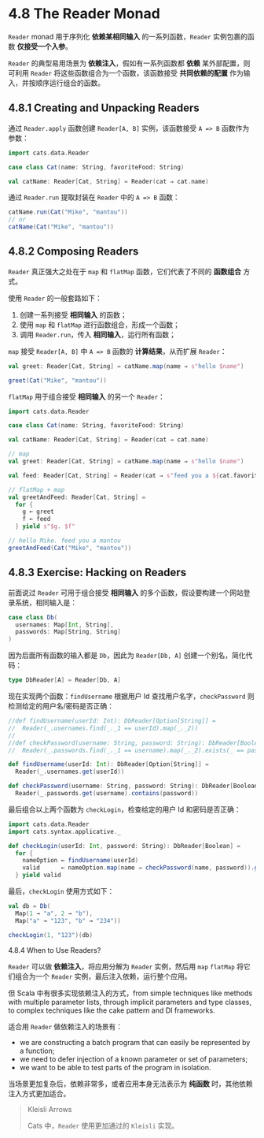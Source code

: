 # 4.8 The Reader Monad

`Reader` monad 用于序列化 **依赖某相同输入** 的一系列函数，`Reader` 实例包裹的函数 **仅接受一个入参**。

`Reader` 的典型易用场景为 **依赖注入**，假如有一系列函数都 **依赖** 某外部配置，则可利用 `Reader` 将这些函数组合为一个函数，该函数接受 **共同依赖的配置** 作为输入，并按顺序运行组合的函数。

## 4.8.1 Creating and Unpacking Readers

通过 `Reader.apply` 函数创建 `Reader[A, B]` 实例，该函数接受 `A => B` 函数作为参数：

```Scala
import cats.data.Reader

case class Cat(name: String, favoriteFood: String)

val catName: Reader[Cat, String] = Reader(cat ⇒ cat.name)
```

通过 `Reader.run` 提取封装在 `Reader` 中的 `A => B` 函数：

```Scala
catName.run(Cat("Mike", "mantou"))
// or
catName(Cat("Mike", "mantou"))
```

## 4.8.2 Composing Readers

`Reader` 真正强大之处在于 `map` 和 `flatMap` 函数，它们代表了不同的 **函数组合** 方式。

使用 `Reader` 的一般套路如下：

1. 创建一系列接受 **相同输入** 的函数；
2. 使用 `map` 和 `flatMap` 进行函数组合，形成一个函数；
3. 调用 `Reader.run`，传入 **相同输入**，运行所有函数；

`map` 接受 `Reader[A, B]` 中 `A => B` 函数的 **计算结果**，从而扩展 `Reader`：

```Scala
val greet: Reader[Cat, String] = catName.map(name ⇒ s"hello $name")

greet(Cat("Mike", "mantou"))
```

`flatMap` 用于组合接受 **相同输入** 的另一个 `Reader`：

```Scala
import cats.data.Reader

case class Cat(name: String, favoriteFood: String)

val catName: Reader[Cat, String] = Reader(cat ⇒ cat.name)

// map
val greet: Reader[Cat, String] = catName.map(name ⇒ s"hello $name")

val feed: Reader[Cat, String] = Reader(cat ⇒ s"feed you a ${cat.favoriteFood}")

// flatMap + map
val greetAndFeed: Reader[Cat, String] =
  for {
    g ← greet
    f ← feed
  } yield s"$g. $f"

// hello Mike. feed you a mantou
greetAndFeed(Cat("Mike", "mantou"))
```

## 4.8.3 Exercise: Hacking on Readers

前面说过 `Reader` 可用于组合接受 **相同输入** 的多个函数，假设要构建一个网站登录系统，相同输入是：

```Scala
case class Db(
  usernames: Map[Int, String],
  passwords: Map[String, String]
)
```

因为后面所有函数的输入都是 `Db`，因此为 `Reader[Db, A]` 创建一个别名，简化代码：

```Scala
type DbReader[A] = Reader[Db, A]
```

现在实现两个函数：`findUsername` 根据用户 Id 查找用户名字，`checkPassword` 则检测给定的用户名/密码是否正确：

```Scala
//def findUsername(userId: Int): DbReader[Option[String]] =
//  Reader(_.usernames.find(_._1 == userId).map(_._2))
//
//def checkPassword(username: String, password: String): DbReader[Boolean] =
//  Reader(_.passwords.find(_._1 == username).map(_._2).exists(_ == password))

def findUsername(userId: Int): DbReader[Option[String]] =
  Reader(_.usernames.get(userId))

def checkPassword(username: String, password: String): DbReader[Boolean] =
  Reader(_.passwords.get(username).contains(password))
```

最后组合以上两个函数为 `checkLogin`，检查给定的用户 Id 和密码是否正确：

```Scala
import cats.data.Reader
import cats.syntax.applicative._

def checkLogin(userId: Int, password: String): DbReader[Boolean] =
  for {
    nameOption ← findUsername(userId)
    valid      ← nameOption.map(name ⇒ checkPassword(name, password)).getOrElse(false.pure[DbReader])
  } yield valid
```

最后，`checkLogin` 使用方式如下：

```Scala
val db = Db(
  Map(1 → "a", 2 → "b"),
  Map("a" → "123", "b" → "234"))

checkLogin(1, "123")(db)
```

4.8.4 When to Use Readers?

`Reader` 可以做 **依赖注入**，将应用分解为 `Reader` 实例，然后用 `map` `flatMap` 将它们组合为一个 `Reader` 实例，最后注入依赖，运行整个应用。

但 Scala 中有很多实现依赖注入的方式，from simple techniques like methods with multiple parameter lists, through implicit parameters and type classes, to complex techniques like the cake pattern and DI frameworks.

适合用 `Reader` 做依赖注入的场景有：

* we are constructing a batch program that can easily be represented by a function;
* we need to defer injection of a known parameter or set of parameters;
* we want to be able to test parts of the program in isolation.

当场景更加复杂后，依赖非常多，或者应用本身无法表示为 **纯函数** 时，其他依赖注入方式更加适合。

>Kleisli Arrows
>
>Cats 中，`Reader` 使用更加通过的 `Kleisli` 实现。

